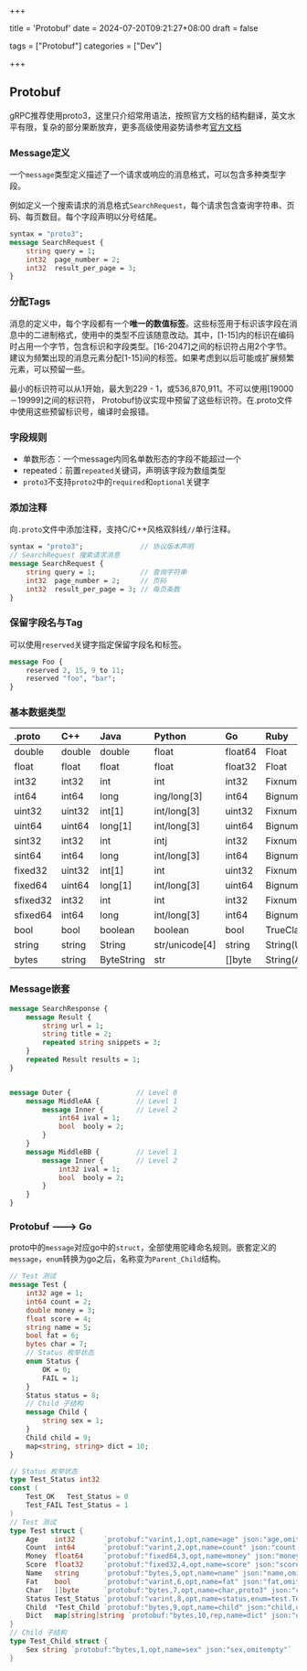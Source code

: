 +++

title = 'Protobuf'
date = 2024-07-20T09:21:27+08:00
draft = false

tags = ["Protobuf"]
categories = ["Dev"]

+++

## Protobuf

gRPC推荐使用proto3，这里只介绍常用语法，按照官方文档的结构翻译，英文水平有限，复杂的部分果断放弃，更多高级使用姿势请参考[官方文档](https://developers.google.com/protocol-buffers/)



### Message定义

一个`message`类型定义描述了一个请求或响应的消息格式，可以包含多种类型字段。

例如定义一个搜索请求的消息格式`SearchRequest`，每个请求包含查询字符串、页码、每页数目。每个字段声明以分号结尾。

```protobuf
syntax = "proto3";
message SearchRequest {
    string query = 1;
    int32  page_number = 2;
    int32  result_per_page = 3;
}
```

### 分配Tags

消息的定义中，每个字段都有一个**唯一的数值标签**。这些标签用于标识该字段在消息中的二进制格式，使用中的类型不应该随意改动。其中，[1-15]内的标识在编码时占用一个字节，包含标识和字段类型。[16-2047]之间的标识符占用2个字节。建议为频繁出现的消息元素分配[1-15]间的标签。如果考虑到以后可能或扩展频繁元素，可以预留一些。

最小的标识符可以从1开始，最大到229 - 1，或536,870,911。不可以使用[19000－19999]之间的标识符， Protobuf协议实现中预留了这些标识符。在.proto文件中使用这些预留标识号，编译时会报错。

### 字段规则

- 单数形态：一个message内同名单数形态的字段不能超过一个
- repeated：前置`repeated`关键词，声明该字段为数组类型
- `proto3`不支持`proto2`中的`required`和`optional`关键字

### 添加注释

向`.proto`文件中添加注释，支持C/C++风格双斜线`//`单行注释。

```protobuf
syntax = "proto3";              // 协议版本声明
// SearchRequest 搜索请求消息
message SearchRequest {
    string query = 1;           // 查询字符串
    int32  page_number = 2;     // 页码
    int32  result_per_page = 3; // 每页条数
}
```

### 保留字段名与Tag

可以使用`reserved`关键字指定保留字段名和标签。

```protobuf
message Foo {
    reserved 2, 15, 9 to 11;
    reserved "foo", "bar";
}
```



### 基本数据类型

| .proto   | C++    | Java       | Python         | Go      | Ruby                 | C#         |
| :------- | :----- | :--------- | :------------- | :------ | :------------------- | :--------- |
| double   | double | double     | float          | float64 | Float                | double     |
| float    | float  | float      | float          | float32 | Float                | float      |
| int32    | int32  | int        | int            | int32   | Fixnum or Bignum     | int        |
| int64    | int64  | long       | ing/long[3]    | int64   | Bignum               | long       |
| uint32   | uint32 | int[1]     | int/long[3]    | uint32  | Fixnum or Bignum     | uint       |
| uint64   | uint64 | long[1]    | int/long[3]    | uint64  | Bignum               | ulong      |
| sint32   | int32  | int        | intj           | int32   | Fixnum or Bignum     | int        |
| sint64   | int64  | long       | int/long[3]    | int64   | Bignum               | long       |
| fixed32  | uint32 | int[1]     | int            | uint32  | Fixnum or Bignum     | uint       |
| fixed64  | uint64 | long[1]    | int/long[3]    | uint64  | Bignum               | ulong      |
| sfixed32 | int32  | int        | int            | int32   | Fixnum or Bignum     | int        |
| sfixed64 | int64  | long       | int/long[3]    | int64   | Bignum               | long       |
| bool     | bool   | boolean    | boolean        | bool    | TrueClass/FalseClass | bool       |
| string   | string | String     | str/unicode[4] | string  | String(UTF-8)        | string     |
| bytes    | string | ByteString | str            | []byte  | String(ASCII-8BIT)   | ByteString |

### Message嵌套

```protobuf
message SearchResponse {
    message Result {
        string url = 1;
        string title = 2;
        repeated string snippets = 3;
    }
    repeated Result results = 1;
}


message Outer {                // Level 0
    message MiddleAA {         // Level 1
        message Inner {        // Level 2
            int64 ival = 1;
            bool  booly = 2;
        }
    }
    message MiddleBB {         // Level 1
        message Inner {        // Level 2
            int32 ival = 1;
            bool  booly = 2;
        }
    }
}
```







### Protobuf ---> Go

proto中的`message`对应go中的`struct`，全部使用驼峰命名规则。嵌套定义的`message`，`enum`转换为go之后，名称变为`Parent_Child`结构。

```protobuf
// Test 测试
message Test {
    int32 age = 1;
    int64 count = 2;
    double money = 3;
    float score = 4;
    string name = 5;
    bool fat = 6;
    bytes char = 7;
    // Status 枚举状态
    enum Status {
        OK = 0;
        FAIL = 1;
    }
    Status status = 8;
    // Child 子结构
    message Child {
        string sex = 1;
    }
    Child child = 9;
    map<string, string> dict = 10;
}
```

```go
// Status 枚举状态
type Test_Status int32
const (
    Test_OK   Test_Status = 0
    Test_FAIL Test_Status = 1
)
// Test 测试
type Test struct {
    Age    int32       `protobuf:"varint,1,opt,name=age" json:"age,omitempty"`
    Count  int64       `protobuf:"varint,2,opt,name=count" json:"count,omitempty"`
    Money  float64     `protobuf:"fixed64,3,opt,name=money" json:"money,omitempty"`
    Score  float32     `protobuf:"fixed32,4,opt,name=score" json:"score,omitempty"`
    Name   string      `protobuf:"bytes,5,opt,name=name" json:"name,omitempty"`
    Fat    bool        `protobuf:"varint,6,opt,name=fat" json:"fat,omitempty"`
    Char   []byte      `protobuf:"bytes,7,opt,name=char,proto3" json:"char,omitempty"`
    Status Test_Status `protobuf:"varint,8,opt,name=status,enum=test.Test_Status" json:"status,omitempty"`
    Child  *Test_Child `protobuf:"bytes,9,opt,name=child" json:"child,omitempty"`
    Dict   map[string]string `protobuf:"bytes,10,rep,name=dict" json:"dict,omitempty" protobuf_key:"bytes,1,opt,name=key" protobuf_val:"bytes,2,opt,name=value"`
}
// Child 子结构
type Test_Child struct {
    Sex string `protobuf:"bytes,1,opt,name=sex" json:"sex,omitempty"`
}
```

